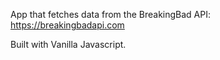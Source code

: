 App that fetches data from the BreakingBad API: https://breakingbadapi.com

Built with Vanilla Javascript.
